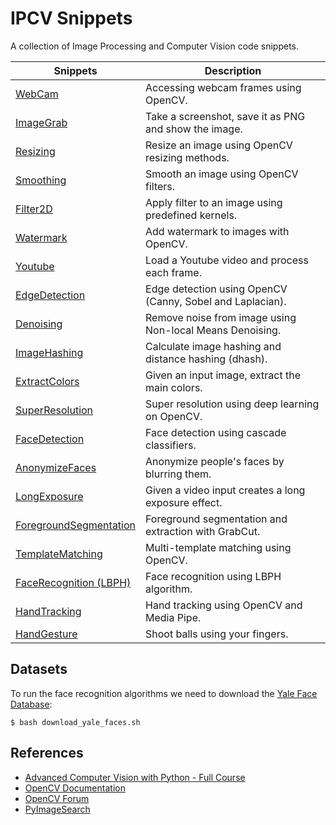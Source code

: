 # IPCV Snippets

A collection of Image Processing and Computer Vision code snippets.

| Snippets                                                    | Description                                               |
|-------------------------------------------------------------|-----------------------------------------------------------|
| [WebCam](./webcam/main.py)                                  | Accessing webcam frames using OpenCV.                     |
| [ImageGrab](./image_grab/main.py)                           | Take a screenshot, save it as PNG and show the image.     |
| [Resizing](./resizing/main.py)                              | Resize an image using OpenCV resizing methods.            |
| [Smoothing](./smoothing/main.py)                            | Smooth an image using OpenCV filters.                     |
| [Filter2D](./filter2d/main.py)                              | Apply filter to an image using predefined kernels.        |
| [Watermark](./watermark/main.py)                            | Add watermark to images with OpenCV.                      |
| [Youtube](./youtube/main.py)                                | Load a Youtube video and process each frame.              |
| [EdgeDetection](./edge_detection/main.py)                   | Edge detection using OpenCV (Canny, Sobel and Laplacian). |
| [Denoising](./denoising/main.py)                            | Remove noise from image using Non-local Means Denoising.  |
| [ImageHashing](./image_hashing/main.py)                     | Calculate image hashing and distance hashing (dhash).     |
| [ExtractColors](./extract_colors/main.py)                   | Given an input image, extract the main colors.            |
| [SuperResolution](./super_resolution/main.py)               | Super resolution using deep learning on OpenCV.           |
| [FaceDetection](./face_detection/main.py)                   | Face detection using cascade classifiers.                 |
| [AnonymizeFaces](./anonymize_faces/main.py)                 | Anonymize people's faces by blurring them.                |
| [LongExposure](./long_exposure/main.py)                     | Given a video input creates a long exposure effect.       |
| [ForegroundSegmentation](./foreground_segmentation/main.py) | Foreground segmentation and extraction with GrabCut.      |
| [TemplateMatching](./template_matching/main.py)             | Multi-template matching using OpenCV.                     |
| [FaceRecognition (LBPH)](./lbph/main.py)                    | Face recognition using LBPH algorithm.                    |
| [HandTracking](./hand_tracking/main.py)                     | Hand tracking using OpenCV and Media Pipe.                |
| [HandGesture](./hand_gesture/main.py)                       | Shoot balls using your fingers.                           |

## Datasets

To run the face recognition algorithms we need to download the [Yale Face Database](http://vision.ucsd.edu/content/yale-face-database):

```shell
$ bash download_yale_faces.sh
```

## References

- [Advanced Computer Vision with Python - Full Course](https://www.youtube.com/watch?v=01sAkU_NvOY)
- [OpenCV Documentation](https://docs.opencv.org/4.5.3/)
- [OpenCV Forum](https://forum.opencv.org/)
- [PyImageSearch](https://www.pyimagesearch.com/)
